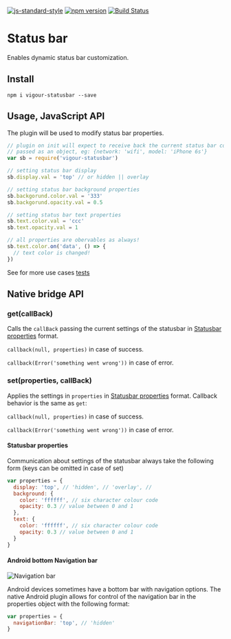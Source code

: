 [![js-standard-style](https://img.shields.io/badge/code%20style-standard-brightgreen.svg?style=flat)](https://github.com/feross/standard)
[![npm version](https://badge.fury.io/js/vigour-statusbar.svg)](https://badge.fury.io/js/vigour-statusbar)
[![Build Status](https://travis-ci.org/vigour-io/statusbar.svg?branch=develop)](https://travis-ci.org/vigour-io/statusbar)

# Status bar
Enables dynamic status bar customization.

## Install
`npm i vigour-statusbar --save `

## Usage, JavaScript API
The plugin will be used to modify status bar properties.

```js
// plugin on init will expect to receive back the current status bar configuration
// passed as an object, eg: {network: 'wifi', model: 'iPhone 6s'}
var sb = require('vigour-statusbar')

// setting status bar display
sb.display.val = 'top' // or hidden || overlay

// setting status bar background properties
sb.backgorund.color.val = '333'
sb.backgorund.opacity.val = 0.5

// setting status bar text properties
sb.text.color.val = 'ccc'
sb.text.opacity.val = 1

// all properties are obervables as always!
sb.text.color.on('data', () => {
  // text color is changed!
})
```

See for more use cases [tests](test)

## Native bridge API

### get(callBack)

Calls the `callBack` passing the current settings of the statusbar in [Statusbar properties](#properties) format.

`callback(null, properties)` in case of success.

`callback(Error('something went wrong'))` in case of error.

### set(properties, callBack)

Applies the settings in `properties` in [Statusbar properties](#properties) format.
Callback behavior is the same as `get`:

`callback(null, properties)` in case of success.

`callback(Error('something went wrong'))` in case of error.

#### Statusbar properties<a name="properties"></a>

Communication about settings of the statusbar always take the following form (keys can be omitted in case of set)

```JavaScript
var properties = {
  display: 'top', // 'hidden', // 'overlay', //
  background: {
    color: 'ffffff', // six character colour code
    opacity: 0.3 // value between 0 and 1
  },
  text: {
    color: 'ffffff', // six character colour code
    opacity: 0.3 // value between 0 and 1
  }
}
```

#### Android bottom Navigation bar

![Navigation bar](http://developer.android.com/design/media/whats_new_nav_bar.png)

Android devices sometimes have a bottom bar with navigation options. The native Android plugin allows for control of the navigation bar in the properties object with the following format:

```JavaScript
var properties = {
  navigationBar: 'top', // 'hidden'
}
```
